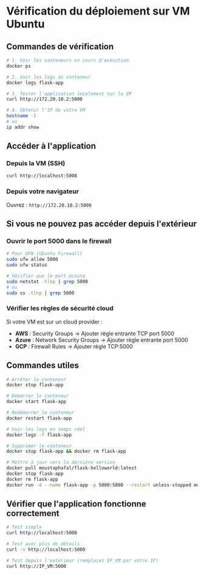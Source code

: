 # Vérification du déploiement sur VM Ubuntu

## Commandes de vérification

```bash
# 1. Voir les conteneurs en cours d'exécution
docker ps

# 2. Voir les logs du conteneur
docker logs flask-app

# 3. Tester l'application localement sur la VM
curl http://172.20.10.2:5000

# 4. Obtenir l'IP de votre VM
hostname -I
# ou
ip addr show
```

## Accéder à l'application

### Depuis la VM (SSH)
```bash
curl http://localhost:5000
```

### Depuis votre navigateur
Ouvrez : `http://172.20.10.2:5000`

## Si vous ne pouvez pas accéder depuis l'extérieur

### Ouvrir le port 5000 dans le firewall
```bash
# Pour UFW (Ubuntu Firewall)
sudo ufw allow 5000
sudo ufw status

# Vérifier que le port écoute
sudo netstat -tlnp | grep 5000
# ou
sudo ss -tlnp | grep 5000
```

### Vérifier les règles de sécurité cloud

Si votre VM est sur un cloud provider :
- **AWS** : Security Groups → Ajouter règle entrante TCP port 5000
- **Azure** : Network Security Groups → Ajouter règle entrante port 5000
- **GCP** : Firewall Rules → Ajouter règle TCP:5000

## Commandes utiles

```bash
# Arrêter le conteneur
docker stop flask-app

# Démarrer le conteneur
docker start flask-app

# Redémarrer le conteneur
docker restart flask-app

# Voir les logs en temps réel
docker logs -f flask-app

# Supprimer le conteneur
docker stop flask-app && docker rm flask-app

# Mettre à jour vers la dernière version
docker pull moustaphafal/flask-helloworld:latest
docker stop flask-app
docker rm flask-app
docker run -d --name flask-app -p 5000:5000 --restart unless-stopped moustaphafal/flask-helloworld:latest
```

## Vérifier que l'application fonctionne correctement

```bash
# Test simple
curl http://localhost:5000

# Test avec plus de détails
curl -v http://localhost:5000

# Test depuis l'extérieur (remplacez IP_VM par votre IP)
curl http://IP_VM:5000
```

